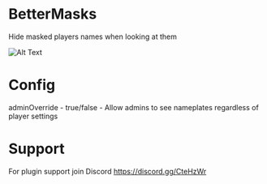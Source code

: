 # BetterMasks
Hide masked players names when looking at them

![Alt Text](https://files.catbox.moe/n8qcn9.gif)

# Config
adminOverride - true/false - Allow admins to see nameplates regardless of player settings

# Support
For plugin support join Discord https://discord.gg/CteHzWr

